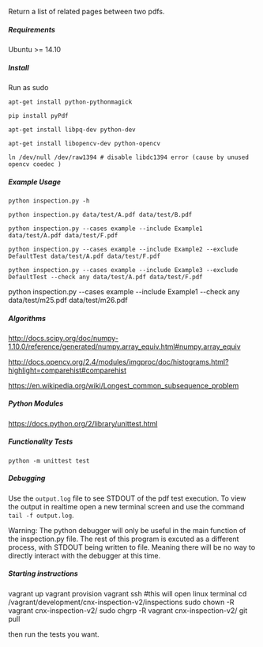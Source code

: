 Return a list of related pages between two pdfs.

##### Requirements

Ubuntu >= 14.10 

##### Install

Run as sudo

```
apt-get install python-pythonmagick

pip install pyPdf

apt-get install libpq-dev python-dev

apt-get install libopencv-dev python-opencv

ln /dev/null /dev/raw1394 # disable libdc1394 error (cause by unused opencv coedec )
```

##### Example Usage

``python inspection.py -h``

``python inspection.py data/test/A.pdf data/test/B.pdf``

``python inspection.py --cases example --include Example1 data/test/A.pdf data/test/F.pdf``

``python inspection.py --cases example --include Example2 --exclude DefaultTest data/test/A.pdf data/test/F.pdf``

``python inspection.py --cases example --include Example3 --exclude DefaultTest --check any data/test/A.pdf data/test/F.pdf``

python inspection.py --cases example --include Example1 --check any  data/test/m25.pdf  data/test/m26.pdf 

##### Algorithms

http://docs.scipy.org/doc/numpy-1.10.0/reference/generated/numpy.array_equiv.html#numpy.array_equiv

http://docs.opencv.org/2.4/modules/imgproc/doc/histograms.html?highlight=comparehist#comparehist

https://en.wikipedia.org/wiki/Longest_common_subsequence_problem

##### Python Modules

https://docs.python.org/2/library/unittest.html

##### Functionality Tests

``python -m unittest test``

##### Debugging

Use the ``output.log`` file to see STDOUT of the pdf test execution.  To view the output in realtime open a new terminal screen and use the command ``tail -f output.log``. 

Warning: The python debugger will only be useful in the main function of the inspection.py file. The rest of this program is excuted as a different process, with STDOUT being written to file. Meaning there will be no way to directly interact with the debugger at this time.  

##### Starting instructions
vagrant up
vagrant provision
vagrant ssh  #this will open linux terminal
cd /vagrant/development/cnx-inspection-v2/inspections
sudo chown -R vagrant cnx-inspection-v2/
sudo chgrp -R vagrant cnx-inspection-v2/
git pull

then run the tests you want.
